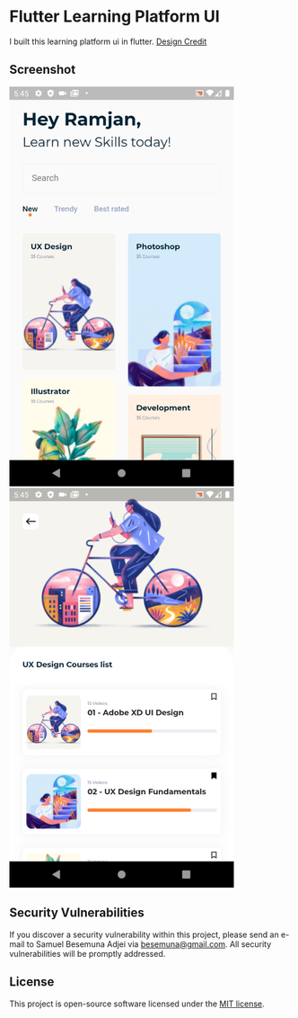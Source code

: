 # Flutter Learning Platform UI
I built this learning platform ui in flutter. [Design Credit](https://dribbble.com/shots/11101778-Learning-Platform-Mobile-App-Free)


## Screenshot

<img src="screenshots/one.png" width="400px">
<img src="screenshots/two.png" width="400px">


## Security Vulnerabilities

If you discover a security vulnerability within this project, please send an e-mail to Samuel Besemuna Adjei via [besemuna@gmail.com](mailto:besemuna@gmail.com). All security vulnerabilities will be promptly addressed.

## License

This project is open-source software licensed under the [MIT license](https://opensource.org/licenses/MIT).
